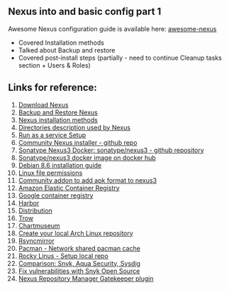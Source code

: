 ## Nexus into and basic config part 1

Awesome Nexus configuration guide is available here: [awesome-nexus](https://github.com/Alliedium/awesome-nexus)

* Covered Installation methods
* Talked about Backup and restore
* Covered post-install steps (partially - need to continue Cleanup tasks section + Users & Roles)


## Links for reference: 

1. [Download Nexus](https://help.sonatype.com/repomanager3/product-information/download)
2. [Backup and Restore Nexus](https://help.sonatype.com/repomanager3/planning-your-implementation/backup-and-restore)
3. [Nexus installation methods](https://help.sonatype.com/repomanager3/installation-and-upgrades/installation-methods)
4. [Directories description used by Nexus](https://help.sonatype.com/repomanager3/installation-and-upgrades/directories)
5. [Run as a service Setup](https://help.sonatype.com/repomanager3/installation-and-upgrades/run-as-a-service)
6. [Community Nexus installer - github repo](https://github.com/sonatype-nexus-community/nexus-repository-installer)
7. [Sonatype Nexus3 Docker: sonatype/nexus3 - github repository](https://github.com/sonatype/docker-nexus3)
8. [Sonatype/nexus3 docker image on docker hub](https://hub.docker.com/r/sonatype/nexus3/)
9. [Debian 8.6 installation guide](https://docs.rockylinux.org/guides/8_6_installation/)
10. [Linux file permissions](https://www.pluralsight.com/blog/it-ops/linux-file-permissions)
11. [Community addon to add apk format to nexus3](https://github.com/sonatype-nexus-community/nexus-repository-apk)
12. [Amazon Elastic Container Registry](https://aws.amazon.com/ecr/)
13. [Google container registry](https://cloud.google.com/container-registry/)
14. [Harbor](https://github.com/goharbor/harbor)
15. [Distribution](https://github.com/distribution/distribution)
16. [Trow](https://github.com/ContainerSolutions/trow)
17. [Chartmuseum](https://github.com/helm/chartmuseum)
18. [Create your local Arch Linux repository](https://blog.desdelinux.net/en/create-your-local-arch-linux-repository/)
19. [Rsyncmirror](https://help.ubuntu.com/community/Rsyncmirror)
20. [Pacman - Network shared pacman cache](https://wiki.archlinux.org/title/Pacman/Tips_and_tricks#Network_shared_pacman_cache)
21. [Rocky Linus - Setup local repo](https://docs.rockylinux.org/gemstones/setup_local_repo/)
22. [Comparison: Snyk, Aqua Security, Sysdig](https://codefresh.io/blog/comparison-snyk-aqua-security-sysdig/)
23. [Fix vulnerabilities with Snyk Open Source](https://docs.snyk.io/products/snyk-open-source/open-source-basics)
24. [Nexus Repository Manager Gatekeeper plugin](https://docs.snyk.io/integrations/private-registry-gatekeeper-plugins/nexus-repository-manager-gatekeeper-plugin)